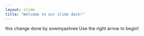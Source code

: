 ```yaml
---
layout: slide
title: "Welcome to our slide deck!"
---
```

this change done by sowmyashree
Use the right arrow to begin!
